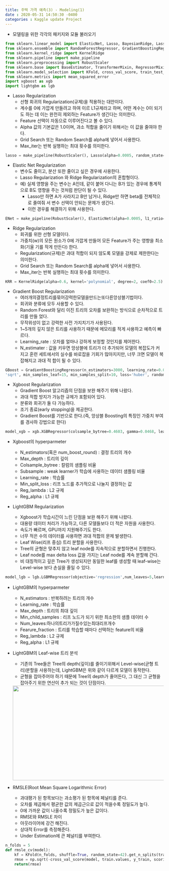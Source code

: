 ```yaml
---
title: 주택 가격 예측(3) - Modeling(1)  
date : 2020-05-31 14:50:30 -0400
categories : Kaggle update Project
---
```


* 모델링을 위한 각각의 패키지와 모듈 불러오기
```python
from sklearn.linear_model import ElasticNet, Lasso, BayesianRidge, LassoLarsIC
from sklearn.ensemble import RandomForestRegressor, GradientBoostingRegressor
from sklearn.kernel_ridge import KernelRidge
from sklearn.pipeline import make_pipeline
from sklearn.preprocessing import RobustScaler
from sklearn.base import BaseEstimator, TransformerMixin, RegressorMixin, clone
from sklearn.model_selection import KFold, cross_val_score, train_test_split
from sklearn.metrics import mean_squared_error
import xgboost as xgb
import lightgbm as lgb
```
* Lasso Regularization
  + 선형 회귀의 Regularization(규제)을 적용하는 대안이다.
  + 계수를 0에 가깝게 만들려고 하여 이르 L1규제라고 하며, 어떤 계수는 0이 되기도 하는
데 이는 완전히 제외하는 Feature가 생긴다는 의미한다.
  + Feature 선택이 자동으로 이루어진다고 볼 수 있다.
  + Alpha 값의 기본값은 1.0이며, 과소 적합을 줄이기 위해서는 이 값을 줄여야 한다.
  + Grid Search 또는 Random Search를 alpha에 넣어서 사용한다.
  + Max_iter는 반복 실행하는 최대 횟수를 의미한다.
```python
lasso = make_pipeline(RobustScaler(), Lasso(alpha=0.0005, random_state=1))
```

* Elastic Net Regularization
  + 변수도 줄이고, 분산 또한 줄이고 싶은 경우에 사용한다.
  + Lasso Regularization 와 Ridge Regularization의 혼합형이다.
  + 예) 실제 영향을 주는 변수는 A인데, 같이 붙어 다니는 B가 있는 경우에 통계적으로 B도
영향을 주는 것처럼 판단이 될 수 있다.
    - Lasso만 하면 A가 사라지고 B만 남거나, Ridge만 하면 beta를 전체적으로 줄여줘 서 변수 선택이 안되는 문제가 생긴다.
    - 이런 경우를 해결하기 위해 사용한다.
```python
ENet = make_pipeline(RobustScaler(), ElasticNet(alpha=0.0005, l1_ratio= .9, random_state=3))
```

* Ridge Regularization
  + 회귀를 위한 선형 모델이다.
  + 가중치(w)의 모든 원소가 0에 가깝게 만들어 모든 Feature가 주는 영향을 최소화(기울
기를 작게 만든다) 한다.
  + Regularization(규제)은 과대 적합이 되지 않도록 모델을 강제로 제한한다는 의미한다.
  + Grid Search 또는 Random Search를 alpha에 넣어서 사용한다.
  + Max_iter는 반복 실행하는 최대 횟수를 의미한다.
```python
KRR = KernelRidge(alpha=0.6, kernel='polynomial', degree=2, coef0=2.5)
```

* Gradient Boost Regularization
  + 여러개의결정트리를묶어강력한모델을만드는또다른앙상블기법이다.
  + 회귀와 분류에 모두 사용할 수 있다.
  + Random Forest와 달리 이진 트리의 오차를 보완하는 방식으로 순차적으로 트리를 만들
었다.
  + 무작위성이 없고 강력한 사전 가지치기가 사용된다.
  + 1~5개의 깊지 않은 트리를 사용하기 때문에 메모리를 적게 사용하고 예측이 빠르다.
  + Learning_rate : 오차를 얼마나 강하게 보정할 것인지를 제어한다.
  + N_estimater : 값을 키우면 앙상블에 트리가 더 추가되어 모델의 복잡도가 커지고 훈련 세트에서의 실수를 바로잡을 기회가 많아지지만, 너무 크면 모델이 복잡해지고 과대 적 합이 될 수 있다.
```python
GBoost = GradientBoostingRegressor(n_estimators=3000, learning_rate=0.05, max_depth=4, max_features=
'sqrt', min_samples_leaf=15, min_samples_split=10, loss='huber', random_state=5)
```

* Xgboost Regularization
  + Gradient Boost 알고리즘의 단점을 보완 해주기 위해 나왔다.
  + 과대 적합 방지가 가능한 규제가 포함되어 있다.
  + 분류와 회귀가 둘 다 가능하다.
  + 조기 종료(early stopping)을 제공한다.
  + Gradient Boost를 기반으로 한다.(즉, 앙상블 Boosting의 특징인 가중치 부여를 경사하 강법으로 한다)
```python
model_xgb = xgb.XGBRegressor(colsample_bytree=0.4603, gamma=0.0468, learning_rate=0.05, max_depth=3,min_child_weight=1.7817, n_estimators=2200, reg_alpha=0.4640, reg_lambda=0.8571, subsample=0.5213, silent=1, random_state=7, nthread=-1)
```

* Xgboost의 hyperparmeter
  + N_estimators(혹은 num_boost_round) : 결정 트리의 개수
  + Max_depth : 트리의 깊이
  + Colsample_bytree : 칼럼의 샘플링 비율
  + Subsample : weak learner가 학습에 사용하는 데이터 샘플링 비율
  + Learning_rate : 학습률
  + Min_split_loss : 리프 노드를 추가적으로 나눌지 결정하는 값
  + Reg_lambda : L2 규제
  + Reg_alpha : L1 규제

* LightGBM Regularization
  + Xgboost가 학습시간이 느린 단점을 보완 해주기 위해 나왔다.
  + 대용량 데이터 처리가 가능하고, 다른 모델들보다 더 적은 자원을 사용한다.
  + 속도가 빠르며, GPU까지 지원해주기도 한다.
  + 너무 적은 수의 데이터를 사용하면 과대 적합의 문제 발생한다.
  + Leaf Wise(리프 중심) 트리 분할을 사용한다.
  + Tree의 균형은 맞추지 않고 leaf node를 지속적으로 분할하면서 진행한다.
  + Leaf node를 max delta loss 값을 가지는 Leaf node를 계속 분할해 간다.
  + 비 대칭적이고 깊은 Tree가 생성되지만 동일한 leaf를 생성할 때 leaf-wise는 Level-wise 보다 손실을 줄일 수 있다.
```python
model_lgb = lgb.LGBMRegressor(objective='regression',num_leaves=5,learning_rate=0.05, n_estimators=720, max_bin=55, bagging_fraction=0.8 , bagging_freq=5, feature_fraction=0.2319, feature_fraction_seed=9, bagging_seed=9, min_data_in_leaf=6, min_sum_hessian_in_leaf=11)
```

* LightGBM의 hyperparmeter
  + N_estimators : 반복하려는 트리의 개수
  + Learning_rate : 학습률
  + Max_depth : 트리의 최대 깊이
  + Min_child_samples : 리프 노드가 되기 위한 최소한의 샘플 데이터 수
  + Num_leaves:하나의트리가가질수있는최대리프개수
  + Fearure_fraction : 트리를 학습할 때마다 선택하는 feature의 비율
  + Reg_lambda : L2 규제
  + Reg_alpha : L1 규제

* LightGBM의 Leaf-wise 트리 분석
  + 기존의 Tree들은 Tree의 depth(깊이)를 줄이기위해서 Level-wise(균형 트리)분할을 사용하는데, LightGBM은 위와 같이 다르게 모델이 동작한다.
  + 균형을 잡아주어야 하기 때문에 Tree의 depth가 줄어든다, 그 대신 그 균형을 잡아주기 위한 연산이 추가 되는 것이 단점이다.
  <img src="https://user-images.githubusercontent.com/60723495/83345630-6f67b480-a350-11ea-8256-fda78e1e3d1a.png" width="600" height="300">

* RMSLE(Root Mean Square Logarithmic Error)
  + 과대평가 된 항목보다는 과소평가 된 항목에 페널티를 준다.
  + 오차를 제곱해서 평균한 값의 제곱근으로 값이 적을수록 정밀도가 높다.
  + 0에 가까운 값이 나올수록 정밀도가 높은 값이다.
  + RMSE와 RMSLE 차이
   - 아웃라이어에 강건 해진다.
   - 상대적 Error를 측정해준다.
   - Under Estimation에 큰 페널티를 부여한다.
```python
n_folds = 5
def rmsle_cv(model):
    kf = KFold(n_folds, shuffle=True, random_state=42).get_n_splits(train.values)
    rmse = np.sqrt(-cross_val_score(model, train.values, y_train, scoring='neg_mean_squared_error',cv=kf))
    return(rmse)
```    
